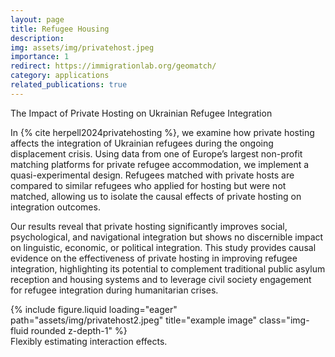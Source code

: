 ```yaml
---
layout: page
title: Refugee Housing
description: 
img: assets/img/privatehost.jpeg
importance: 1
redirect: https://immigrationlab.org/geomatch/
category: applications
related_publications: true
---
```


The Impact of Private Hosting on Ukrainian Refugee Integration

In {% cite herpell2024privatehosting %}, we examine how private hosting affects the integration of Ukrainian refugees during the ongoing displacement crisis. Using data from one of Europe’s largest non-profit matching platforms for private refugee accommodation, we implement a quasi-experimental design. Refugees matched with private hosts are compared to similar refugees who applied for hosting but were not matched, allowing us to isolate the causal effects of private hosting on integration outcomes.

Our results reveal that private hosting significantly improves social, psychological, and navigational integration but shows no discernible impact on linguistic, economic, or political integration. This study provides causal evidence on the effectiveness of private hosting in improving refugee integration, highlighting its potential to complement traditional public asylum reception and housing systems and to leverage civil society engagement for refugee integration during humanitarian crises.

<div class="row">
    <div class="col-sm mt-3 mt-md-0">
        {% include figure.liquid loading="eager" path="assets/img/privatehost2.jpeg" title="example image" class="img-fluid rounded z-depth-1" %}
    </div>
</div>
<div class="caption">
    Flexibly estimating interaction effects.
</div>

